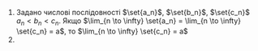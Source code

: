 1. Задано числові послідовності $\set{a_n}$, $\set{b_n}$, $\set{c_n}$
   $a_n < b_n < c_n$.
   Якщо $\lim_{n \to \infty} \set{a_n} = \lim_{n \to \infty} \set{c_n} = a$, то $\lim_{n \to \infty} \set{c_n} = a$
2. 
